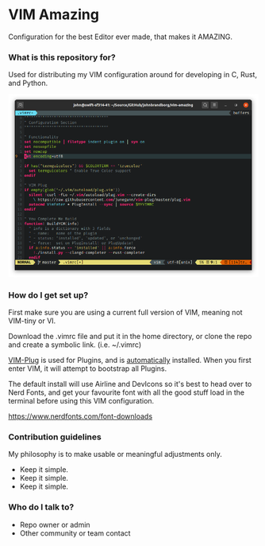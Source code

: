 # VIM Amazing

Configuration for the best Editor ever made, that makes it AMAZING.

### What is this repository for?

Used for distributing my VIM configuration around for developing in C, Rust, and Python.

![Terminal](/images/terminal.png)

### How do I get set up?

First make sure you are using a current full version of VIM, meaning not VIM-tiny or VI.

Download the .vimrc file and put it in the home directory, or clone the repo and create
a symbolic link.  (i.e. ~/.vimrc)

[VIM-Plug](https://github.com/junegunn/vim-plug) is used for Plugins, and is
[automatically](https://github.com/junegunn/vim-plug/wiki/tips#automatic-installation) installed.
When you first enter VIM, it will attempt to bootstrap all Plugins.

The default install will use Airline and DevIcons so it's best to head over to Nerd Fonts,
and get your favourite font with all the good stuff load in the terminal before using
this VIM configuration.

https://www.nerdfonts.com/font-downloads


### Contribution guidelines

My philosophy is to make usable or meaningful adjustments only.

* Keep it simple.
* Keep it simple.
* Keep it simple.

### Who do I talk to?

* Repo owner or admin
* Other community or team contact
